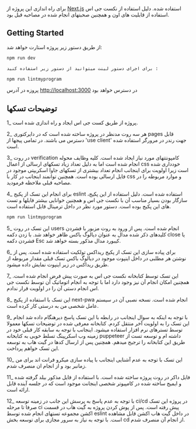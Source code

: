 برای راه اندازی این پروژه از [Next.js](https://nextjs.org/) استفاده شده.
دلیل استفاده از نکست جی اس استفاده از قابلیت های اون و همچنین صحبتهای انجام شده در مصاحبه قبل بود.

## Getting Started

از طریق دستور زیر پروژه استارت خواهد شد:

```bash
npm run dev

برای اجرای دستور لینت میتوانید از دستور زیر استفاده کنید :

npm run lintmyprogram


```

پروزه در آدرس [http://localhost:3000](http://localhost:3000) در دسترس خواهد بود

## توضیحات تسکها

1\_ پروژه از طریق کست جی اس ایجاد و راه اندازی شده است.

2\_ هر سه روت مدنظر در پروژه ساخته شده است که در دایرکتوری pages قابل دسترس می باشند.
در تمامی پیجها از 'use client' جهت رندر در مرورگر استفاده شده است.

3\_ در روت verification کامپونتتهای مورد نیاز ایجاد شده است.
کلیه وظایف محوله انجام شده است اما به دلیل تعداد زیاد تسکهای ارسالی از اعمال css خودداری شده است زیرا اولویت برای اینجانب انجام تعداد بیشتری از تسکهای جاوا اسکریپتی موجود در فایل ارسالی بوده است. همچنین توانمند اینجانب در کار با css و موارد مربوطه را در مصاحبه قبلی ملاحظه فرمودید.

4\_ برای انجام این تسک از پکیج eslint استفاده شده است.
دلیل استفاده از این پکیج، سازگار بودن بسیار مناسب آن با نکست جی اس و همچنین خوانایی بیشتر فایلها و تست های این پکیج بوده است.
دستور مورد نظر در داخل ترمینال قابل استفاده است.

```bash
npm run lintmyprogram
```

5\_ این تسک در روت users انجام شده است. پس از ورود به روت مزبور با فشردن کلیدهای ذکر شده مدال به عنوان دیالوگ باکس ظاهر خواهد شد.
با زدن دکمه close یا فشردن دکمه Esc کیبورد مدال مذکور بسته خواهد شد.

6\_ برای پیاده سازی این تسک از پکیج ریداکس تولکیت استفاده شده است.
پس از نوشتن هر مطلبی در داخل اینپوت موجود در دیالوگ باکس تسک قبلی مقدار مربوطه از طریق ریداکس در زیر اینپوت نمایش داده میشود.

7\_ این تسک توسط کتابخانه نکست جی اس به صورت پیش فرض انجام شده است. همچنین امکان انجام آن نیز وجود دارد اما با توجه به انجام اتوماتیک آن توسط نکست جی اس انجام دستی آن را در اولویت قرار ندادم.

8\_ این تسک با استفاده از پکیج next-pwa انجام شده است. نسخه نصبی آن در سیستم عامل شخصی من به درستی کار کرده است.

9\_ با توجه به اینکه به سوال اینجانب در رابطه با این تسک پاسخ دیرهنگام داده شد انجام این تسک را به اولویت آخر منتقل کردم. کتابخانه معرفی شده در توضیحات تسکها معمولا توسط تسترهای نرم افزار استفاده میشود. اینجانب با توجه به سابقه کار قبلی خود در زمینه وب اسکرپینگ تسلط خوبی به کتابخانه puppeteer داشته ام و توسعه تست از طریق این کتابخانه را ترجیح میدهم. همچنین پس از ارسال کدها در گیت هاب به توسعه این تسک خواهم پرداخت.

10\_ این تسک با توجه به عدم آشنایی اینجانب با پیاده سازی میکرو فرانت اند برای من زمانبر بود و از انجام ان منصرف شدم.

11\_ فایل داکر در روت پروژه ساخته شده است. با استفاده از فایل مذکور بیلد گرفته شده و ایمیج ساخته شده در کامپیوتر شخصی اینجانت موجود است که در جلسه آینده قابل ارائه است.

12\_ با توجه به عدم پاسخ به پرسش این جانب در زمینه توسعه ci/cd در پروژه این تسک صرفا تا مرحله ci پیش رفته است. پس از پوش کردن پروژه به گیت هاب در قسمت اکشن مجموعه تستهای انجام شده توسط eslint در داخل گیت هاب اکشن قابل مشاهده است.
با توجه به نیاز به سرور مجازی برای توسعه بخش cd از انجام آن منصرف شدم.

```

```
